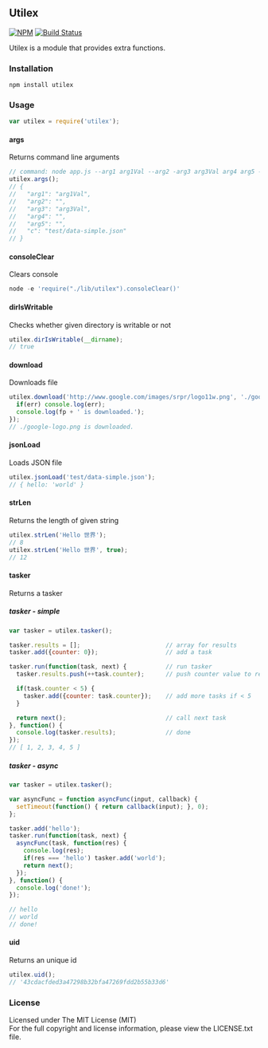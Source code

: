 ## Utilex

[![NPM][npm-image]][npm-url] [![Build Status][travis-image]][travis-url]

Utilex is a module that provides extra functions.

### Installation

```
npm install utilex
```

### Usage

```javascript
var utilex = require('utilex');
```

#### args

Returns command line arguments

```javascript
// command: node app.js --arg1 arg1Val --arg2 -arg3 arg3Val arg4 arg5 -c test/data-simple.json
utilex.args();
// {
//   "arg1": "arg1Val",
//   "arg2": "",
//   "arg3": "arg3Val",
//   "arg4": "",
//   "arg5": "",
//   "c": "test/data-simple.json"
// }
```

#### consoleClear

Clears console

```javascript
node -e 'require("./lib/utilex").consoleClear()'
```

#### dirIsWritable

Checks whether given directory is writable or not

```javascript
utilex.dirIsWritable(__dirname);
// true
```

#### download

Downloads file

```javascript
utilex.download('http://www.google.com/images/srpr/logo11w.png', './google-logo.png', function(err, fp) {
  if(err) console.log(err);
  console.log(fp + ' is downloaded.');
});
// ./google-logo.png is downloaded.
```

#### jsonLoad

Loads JSON file

```javascript
utilex.jsonLoad('test/data-simple.json');
// { hello: 'world' }
```

#### strLen

Returns the length of given string

```javascript
utilex.strLen('Hello 世界');
// 8
utilex.strLen('Hello 世界', true);
// 12
```

#### tasker

Returns a tasker

##### tasker - simple

```javascript
var tasker = utilex.tasker();

tasker.results = [];                        // array for results
tasker.add({counter: 0});                   // add a task

tasker.run(function(task, next) {           // run tasker
  tasker.results.push(++task.counter);      // push counter value to results

  if(task.counter < 5) {
    tasker.add({counter: task.counter});    // add more tasks if < 5
  }

  return next();                            // call next task
}, function() {
  console.log(tasker.results);              // done
});
// [ 1, 2, 3, 4, 5 ]
```

##### tasker - async

```javascript
var tasker = utilex.tasker();

var asyncFunc = function asyncFunc(input, callback) {
  setTimeout(function() { return callback(input); }, 0);
};

tasker.add('hello');
tasker.run(function(task, next) {
  asyncFunc(task, function(res) {
    console.log(res);
    if(res === 'hello') tasker.add('world');
    return next();
  });
}, function() {
  console.log('done!');
});

// hello
// world
// done!
```

#### uid

Returns an unique id

```javascript
utilex.uid();
// '43cdacfded3a47298b32bfa47269fdd2b55b33d6'
```

### License

Licensed under The MIT License (MIT)  
For the full copyright and license information, please view the LICENSE.txt file.

[npm-url]: http://npmjs.org/package/utilex
[npm-image]: https://badge.fury.io/js/utilex.png

[travis-url]: https://travis-ci.org/cmfatih/utilex
[travis-image]: https://travis-ci.org/cmfatih/utilex.svg?branch=master